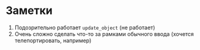 # Заметки

1. Подозрительно работает `update_object` (не работает)
2. Очень сложно сделать что-то за рамками обычного ввода (хочется телепортировать, например)